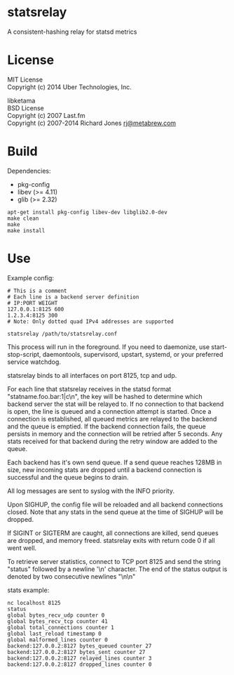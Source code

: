 # statsrelay
A consistent-hashing relay for statsd metrics

# License
MIT License  
Copyright (c) 2014 Uber Technologies, Inc.

libketama  
BSD License  
Copyright (c) 2007 Last.fm  
Copyright (c) 2007-2014 Richard Jones <rj@metabrew.com>

# Build

Dependencies:
- pkg-config
- libev (>= 4.11)
- glib (>= 2.32)

```
apt-get install pkg-config libev-dev libglib2.0-dev
make clean
make
make install
```

# Use

Example config:
```
# This is a comment
# Each line is a backend server definition
# IP:PORT WEIGHT
127.0.0.1:8125 600
1.2.3.4:8125 300
# Note: Only dotted quad IPv4 addresses are supported
```

```
statsrelay /path/to/statsrelay.conf
```

This process will run in the foreground. If you need to daemonize, use
start-stop-script, daemontools, supervisord, upstart, systemd, or your
preferred service watchdog.

statsrelay binds to all interfaces on port 8125, tcp and udp.

For each line that statsrelay receives in the statsd format
"statname.foo.bar:1|c\n", the key will be hashed to determine which
backend server the stat will be relayed to. If no connection to that
backend is open, the line is queued and a connection attempt is
started. Once a connection is established, all queued metrics are
relayed to the backend and the queue is emptied. If the backend
connection fails, the queue persists in memory and the connection will
be retried after 5 seconds. Any stats received for that backend during
the retry window are added to the queue.

Each backend has it's own send queue. If a send queue reaches 128MB in
size, new incoming stats are dropped until a backend connection is
successful and the queue begins to drain.

All log messages are sent to syslog with the INFO priority.

Upon SIGHUP, the config file will be reloaded and all backend
connections closed. Note that any stats in the send queue at the time
of SIGHUP will be dropped.

If SIGINT or SIGTERM are caught, all connections are killed, send
queues are dropped, and memory freed. statsrelay exits with return
code 0 if all went well.

To retrieve server statistics, connect to TCP port 8125 and send the
string "status" followed by a newline '\n' character. The end of the
status output is denoted by two consecutive newlines "\n\n"

stats example:
```
nc localhost 8125
status
global bytes_recv_udp counter 0
global bytes_recv_tcp counter 41
global total_connections counter 1
global last_reload timestamp 0
global malformed_lines counter 0
backend:127.0.0.2:8127 bytes_queued counter 27
backend:127.0.0.2:8127 bytes_sent counter 27
backend:127.0.0.2:8127 relayed_lines counter 3
backend:127.0.0.2:8127 dropped_lines counter 0

```
